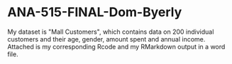 # ANA-515-FINAL-Dom-Byerly
My dataset is "Mall Customers", which contains data on 200 individual customers and their age, gender, amount spent and annual income. Attached is my corresponding Rcode and my RMarkdown output in a word file.
